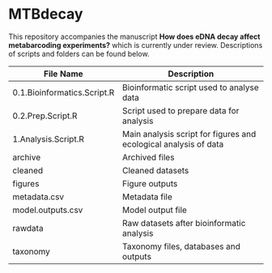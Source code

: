 # MTBdecay

This repository accompanies the manuscript **How does eDNA decay affect metabarcoding experiments?** which is currently under review. Descriptions of scripts and folders can be found below. 

File Name | Description
--- | ---
0.1.Bioinformatics.Script.R | Bioinformatic script used to analyse data 
0.2.Prep.Script.R | Script used to prepare data for analysis
1.Analysis.Script.R | Main analysis script for figures and ecological analysis of data
archive | Archived files
cleaned | Cleaned datasets
figures | Figure outputs
metadata.csv | Metadata file
model.outputs.csv | Model output file
rawdata | Raw datasets after bioinformatic analysis
taxonomy | Taxonomy files, databases and outputs